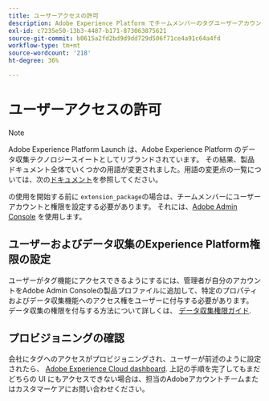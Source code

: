 ```yaml
---
title: ユーザーアクセスの許可
description: Adobe Experience Platform でチームメンバーのタグユーザーアカウントと権限を設定します。
exl-id: c7235e50-13b3-4487-b171-873063875621
source-git-commit: b0615a2fd2bd9d9dd729d506f71ce4a91c64a4fd
workflow-type: tm+mt
source-wordcount: '218'
ht-degree: 36%

---
```


# ユーザーアクセスの許可

>[!NOTE]
>
>Adobe Experience Platform Launch は、Adobe Experience Platform のデータ収集テクノロジースイートとしてリブランドされています。 その結果、製品ドキュメント全体でいくつかの用語が変更されました。用語の変更点の一覧については、次の[ドキュメント](../../term-updates.md)を参照してください。

の使用を開始する前に `extension_package`の場合は、チームメンバーにユーザーアカウントと権限を設定する必要があります。  それには、[Adobe Admin Console](https://adminconsole.adobe.com/) を使用します。

## ユーザーおよびデータ収集のExperience Platform権限の設定

ユーザーがタグ機能にアクセスできるようにするには、管理者が自分のアカウントをAdobe Admin Consoleの製品プロファイルに追加して、特定のプロパティおよびデータ収集機能へのアクセス権をユーザーに付与する必要があります。 データ収集の権限を付与する方法について詳しくは、 [データ収集権限ガイド](../../../collection/permissions.md).

## プロビジョニングの確認

会社にタグへのアクセスがプロビジョニングされ、ユーザーが前述のように設定されたら、 [Adobe Experience Cloud dashboard](https://experience.adobe.com/). 上記の手順を完了してもまだどちらの UI にもアクセスできない場合は、担当のAdobeアカウントチームまたはカスタマーケアにお問い合わせください。
